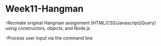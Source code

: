 # Week11-Hangman

-Recreate original Hangman assignment (HTML/CSS/Javascript/jQuery) using constructors, objects, and Node.js

-Process user input via the command line
